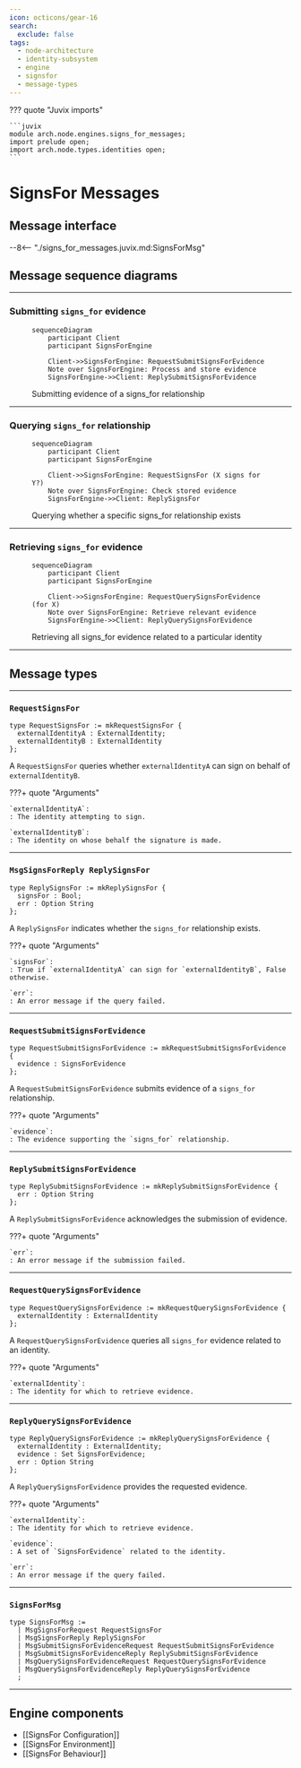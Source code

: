 ```yaml
---
icon: octicons/gear-16
search:
  exclude: false
tags:
  - node-architecture
  - identity-subsystem
  - engine
  - signsfor
  - message-types
---
```


??? quote "Juvix imports"

    ```juvix
    module arch.node.engines.signs_for_messages;
    import prelude open;
    import arch.node.types.identities open;
    ```

# SignsFor Messages

## Message interface

--8<-- "./signs_for_messages.juvix.md:SignsForMsg"

## Message sequence diagrams

---

### Submitting `signs_for` evidence

<!-- --8<-- [start:message-sequence-diagram-submit] -->
<figure markdown="span">

```mermaid
sequenceDiagram
    participant Client
    participant SignsForEngine

    Client->>SignsForEngine: RequestSubmitSignsForEvidence
    Note over SignsForEngine: Process and store evidence
    SignsForEngine->>Client: ReplySubmitSignsForEvidence
```

<figcaption markdown="span">
Submitting evidence of a signs_for relationship
</figcaption>
</figure>
<!-- --8<-- [end:message-sequence-diagram-submit] -->

---

### Querying `signs_for` relationship

<!-- --8<-- [start:message-sequence-diagram-query-relation] -->
<figure markdown="span">

```mermaid
sequenceDiagram
    participant Client
    participant SignsForEngine

    Client->>SignsForEngine: RequestSignsFor (X signs for Y?)
    Note over SignsForEngine: Check stored evidence
    SignsForEngine->>Client: ReplySignsFor
```

<figcaption markdown="span">
Querying whether a specific signs_for relationship exists
</figcaption>
</figure>
<!-- --8<-- [end:message-sequence-diagram-query-relation] -->

---

### Retrieving `signs_for` evidence

<!-- --8<-- [start:message-sequence-diagram-query-evidence] -->
<figure markdown="span">

```mermaid
sequenceDiagram
    participant Client
    participant SignsForEngine

    Client->>SignsForEngine: RequestQuerySignsForEvidence (for X)
    Note over SignsForEngine: Retrieve relevant evidence
    SignsForEngine->>Client: ReplyQuerySignsForEvidence
```

<figcaption markdown="span">
Retrieving all signs_for evidence related to a particular identity
</figcaption>
</figure>
<!-- --8<-- [end:message-sequence-diagram-query-evidence] -->

---

## Message types

---

### `RequestSignsFor`

```juvix
type RequestSignsFor := mkRequestSignsFor {
  externalIdentityA : ExternalIdentity;
  externalIdentityB : ExternalIdentity
};
```

A `RequestSignsFor` queries whether `externalIdentityA` can sign on behalf of
`externalIdentityB`.

???+ quote "Arguments"

    `externalIdentityA`:
    : The identity attempting to sign.

    `externalIdentityB`:
    : The identity on whose behalf the signature is made.

---

### `MsgSignsForReply ReplySignsFor`

```juvix
type ReplySignsFor := mkReplySignsFor {
  signsFor : Bool;
  err : Option String
};
```

A `ReplySignsFor` indicates whether the `signs_for` relationship exists.

???+ quote "Arguments"

    `signsFor`:
    : True if `externalIdentityA` can sign for `externalIdentityB`, False otherwise.

    `err`:
    : An error message if the query failed.

---

### `RequestSubmitSignsForEvidence`

```juvix
type RequestSubmitSignsForEvidence := mkRequestSubmitSignsForEvidence {
  evidence : SignsForEvidence
};
```

A `RequestSubmitSignsForEvidence` submits evidence of a `signs_for` relationship.

???+ quote "Arguments"

    `evidence`:
    : The evidence supporting the `signs_for` relationship.

---

### `ReplySubmitSignsForEvidence`

```juvix
type ReplySubmitSignsForEvidence := mkReplySubmitSignsForEvidence {
  err : Option String
};
```

A `ReplySubmitSignsForEvidence` acknowledges the submission of evidence.

???+ quote "Arguments"

    `err`:
    : An error message if the submission failed.

---

### `RequestQuerySignsForEvidence`

```juvix
type RequestQuerySignsForEvidence := mkRequestQuerySignsForEvidence {
  externalIdentity : ExternalIdentity
};
```

A `RequestQuerySignsForEvidence` queries all `signs_for` evidence related to an identity.

???+ quote "Arguments"

    `externalIdentity`:
    : The identity for which to retrieve evidence.

---

### `ReplyQuerySignsForEvidence`

```juvix
type ReplyQuerySignsForEvidence := mkReplyQuerySignsForEvidence {
  externalIdentity : ExternalIdentity;
  evidence : Set SignsForEvidence;
  err : Option String
};
```

A `ReplyQuerySignsForEvidence` provides the requested evidence.

???+ quote "Arguments"

    `externalIdentity`:
    : The identity for which to retrieve evidence.

    `evidence`:
    : A set of `SignsForEvidence` related to the identity.

    `err`:
    : An error message if the query failed.

---

### `SignsForMsg`

<!-- --8<-- [start:SignsForMsg] -->
```juvix
type SignsForMsg :=
  | MsgSignsForRequest RequestSignsFor
  | MsgSignsForReply ReplySignsFor
  | MsgSubmitSignsForEvidenceRequest RequestSubmitSignsForEvidence
  | MsgSubmitSignsForEvidenceReply ReplySubmitSignsForEvidence
  | MsgQuerySignsForEvidenceRequest RequestQuerySignsForEvidence
  | MsgQuerySignsForEvidenceReply ReplyQuerySignsForEvidence
  ;
```
<!-- --8<-- [end:SignsForMsg] -->

---

## Engine components

- [[SignsFor Configuration]]
- [[SignsFor Environment]]
- [[SignsFor Behaviour]]
